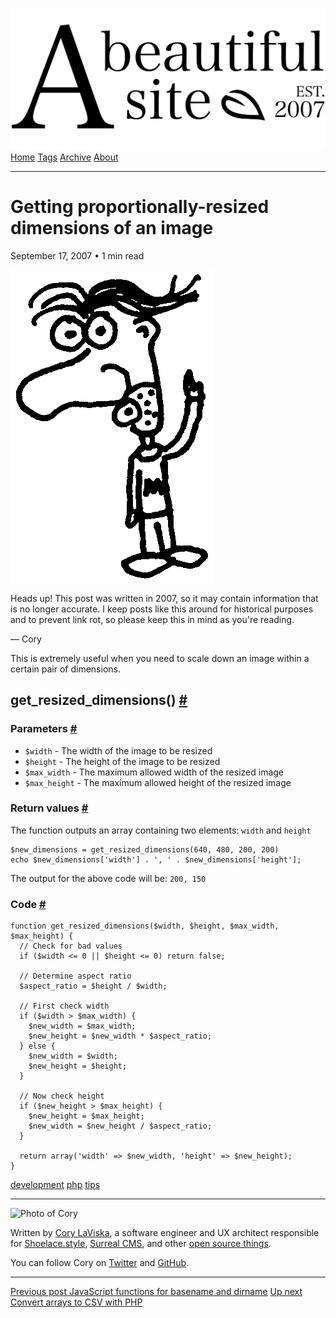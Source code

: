 <a href="../../index.html" class="header-link"><img src="../../images/logos/wordmark.svg" alt="A Beautiful Site" class="wordmark" /></a> <a href="../../index.html" class="nav-item">Home</a> <a href="../../tags/index.html" class="nav-item">Tags</a> <a href="../index.html" class="nav-item">Archive</a> <a href="../../about/index.html" class="nav-item">About</a>

---

# Getting proportionally-resized dimensions of an image

September 17, 2007 • 1 min read

![A drawing of a cartoon man pointing upwards](../../images/artwork/pointer.gif)

Heads up! This post was written in 2007, so it may contain information that is no longer accurate. I keep posts like this around for historical purposes and to prevent link rot, so please keep this in mind as you're reading.

— Cory

This is extremely useful when you need to scale down an image within a certain pair of dimensions.

## get_resized_dimensions() <a href="#get_resized_dimensions()" class="direct-link">#</a>

### Parameters <a href="#parameters" class="direct-link">#</a>

- `$width` - The width of the image to be resized
- `$height` - The height of the image to be resized
- `$max_width` - The maximum allowed width of the resized image
- `$max_height` - The maximum allowed height of the resized image

### Return values <a href="#return-values" class="direct-link">#</a>

The function outputs an array containing two elements: `width` and `height`

    $new_dimensions = get_resized_dimensions(640, 480, 200, 200)
    echo $new_dimensions['width'] . ', ' . $new_dimensions['height'];

The output for the above code will be: `200, 150`

### Code <a href="#code" class="direct-link">#</a>

    function get_resized_dimensions($width, $height, $max_width, $max_height) {
      // Check for bad values
      if ($width <= 0 || $height <= 0) return false;

      // Determine aspect ratio
      $aspect_ratio = $height / $width;

      // First check width
      if ($width > $max_width) {
        $new_width = $max_width;
        $new_height = $new_width * $aspect_ratio;
      } else {
        $new_width = $width;
        $new_height = $height;
      }

      // Now check height
      if ($new_height > $max_height) {
        $new_height = $max_height;
        $new_width = $new_height / $aspect_ratio;
      }

      return array('width' => $new_width, 'height' => $new_height);
    }

<a href="../../tags/development/index.html" class="post-tag">development</a> <a href="../../tags/php/index.html" class="post-tag">php</a> <a href="../../tags/tips/index.html" class="post-tag">tips</a>

---

<img src="http://0.gravatar.com/avatar/bf1b3b95fd5b096a3592247c29667b33?s=512" alt="Photo of Cory" class="avatar avatar-small" />

Written by [Cory LaViska](../../index-4.html), a software engineer and UX architect responsible for [Shoelace.style](https://shoelace.style/), [Surreal CMS](https://www.surrealcms.com/), and other [open source things](https://github.com/claviska).

You can follow Cory on [Twitter](https://twitter.com/claviska) and [GitHub](https://github.com/claviska).

---

<a href="../javascript-functions-for-basename-and-dirname/index.html" class="post-nav-previous"><span class="small">Previous post</span> JavaScript functions for basename and dirname</a> <a href="../convert-arrays-to-csv-with-php/index.html" class="post-nav-next"><span class="small">Up next</span> Convert arrays to CSV with PHP</a>
